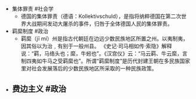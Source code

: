 - 集体罪责 #社会学
	- 德国的集体罪责（德语：Kollektivschuld），是指将纳粹德国在第二次世界大战期间发动大屠杀的事件，归咎于全体德国人民的集体罪责。
- 羁縻制度 #政治
	- 羁縻（jī mí）州是指古代朝廷在边远少数民族地区所置之州。以夷制夷，因其俗以为治﹐有别于一般州县。
	  《史记·司马相如传·索隐》解释说：“羁，马络头也；縻，牛蚓也”。《汉宫仪》云：“马云羁、牛云縻，言制四夷如牛马之受羁縻也”。所谓“羁縻制度”是历代封建王朝在多民族国家里对社会发展落后的少数民族地区所采取的一种民族政策。
- 费边主义 #政治
	-
